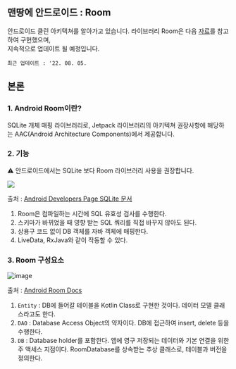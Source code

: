 ## 맨땅에 안드로이드 : Room
안드로이드 클린 아키텍쳐를 알아가고 있습니다. 라이브러리 Room은 다음 [자료](https://blog.yena.io/studynote/2018/09/08/Android-Kotlin-Room.html)를 참고하여 구현했으며,  
지속적으로 업데이트 될 예정입니다.  

`최근 업데이트 : '22. 08. 05.`
<br/>
## 본론
### 1. Android Room이란?

SQLite 개체 매핑 라이브러리로, Jetpack 라이브러리의 아키텍쳐 권장사항에 해당하는 AAC(Android Architecture Components)에서 제공합니다.
### 2. 기능
⚠ 안드로이드에서는 SQLite 보다 Room 라이브러리 사용을 권장합니다. 

![](https://user-images.githubusercontent.com/86638578/182986978-8d28e412-aa90-4d54-81da-ff06b7db4e9f.png)

출처 : [Android Developers Page SQLite 문서](https://developer.android.com/training/data-storage/sqlite)

1. Room은 컴파일하는 시간에 SQL 유효성 검사를 수행한다.
2. 스키마가 바뀌었을 때 영향 받는 SQL 쿼리를 직접 바꾸지 않아도 된다.
3. 상용구 코드 없이 DB 객체를 자바 객체에 매핑한다.
4. LiveData, RxJava와 같이 작동할 수 있다.

### 3. Room 구성요소
![image](https://user-images.githubusercontent.com/86638578/183840483-0ef7506e-0e57-4ee2-bf02-4a2406109a47.png)

출처 : [Android Room Docs](https://developer.android.com/training/data-storage/room?hl=ko)

1. `Entity` : DB에 들어갈 테이블을 Kotlin Class로 구현한 것이다. 데이터 모델 클래스라고도 한다.
2. `DAO` : Database Access Object의 약자이다. DB에 접근하여 insert, delete 등을 수행한다.
3. `DB` : Database holder를 포함한다. 앱에 영구 저장되는 데이터와 기본 연결을 위한 주 액세스 지점이다. RoomDatabase를 상속받는 추상 클래스로, 테이블과 버전을 정의한다.
